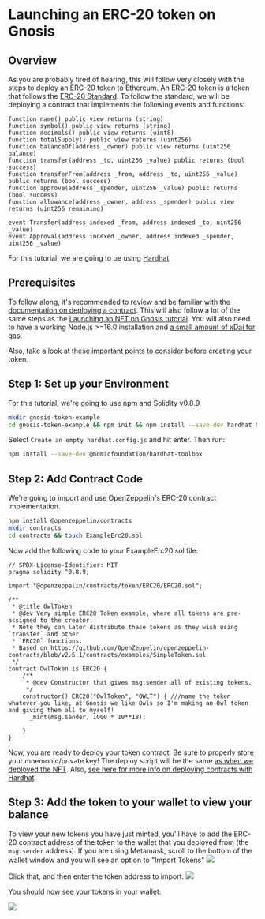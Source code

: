---
---

# Launching an ERC-20 token on Gnosis

## Overview
As you are probably tired of hearing, this will follow very closely with the steps to deploy an ERC-20 token to Ethereum. An ERC-20 token is a token that follows the [ERC-20 Standard](https://ethereum.org/en/developers/docs/standards/tokens/erc-20/). To follow the standard, we will be deploying a contract that implements the following events and functions:
```solidity showLineNumbers
function name() public view returns (string)
function symbol() public view returns (string)
function decimals() public view returns (uint8)
function totalSupply() public view returns (uint256)
function balanceOf(address _owner) public view returns (uint256 balance)
function transfer(address _to, uint256 _value) public returns (bool success)
function transferFrom(address _from, address _to, uint256 _value) public returns (bool success)
function approve(address _spender, uint256 _value) public returns (bool success)
function allowance(address _owner, address _spender) public view returns (uint256 remaining)

event Transfer(address indexed _from, address indexed _to, uint256 _value)
event Approval(address indexed _owner, address indexed _spender, uint256 _value)
```

For this tutorial, we are going to be using [Hardhat](https://hardhat.org/).

## Prerequisites 
To follow along, it's recommended to review and be familiar with the [documentation on deploying a contract](/developers/building/first-contract). This will also follow a lot of the same steps as the [Launching an NFT on Gnosis tutorial](/developers/building/nft).
You will also need to have a working Node.js >=16.0 installation and [a small amount of xDai for gas](/tools/faucets).

Also, take a look at [these important points to consider](https://forum.openzeppelin.com/t/points-to-consider-when-creating-a-fungible-token-erc20-erc777/2915) before creating your token.

## Step 1: Set up your Environment
For this tutorial, we're going to use npm and Solidity v0.8.9

```bash
mkdir gnosis-token-example
cd gnosis-token-example && npm init && npm install --save-dev hardhat && npx hardhat
```
Select `Create an empty hardhat.config.js` and hit enter.
Then run:
```bash
npm install --save-dev @nomicfoundation/hardhat-toolbox
```
## Step 2: Add Contract Code
We're going to import and use OpenZeppelin's ERC-20 contract implementation.
```bash
npm install @openzeppelin/contracts
mkdir contracts
cd contracts && touch ExampleErc20.sol
```
Now add the following code to your ExampleErc20.sol file:
```solidity showLineNumbers
// SPDX-License-Identifier: MIT
pragma solidity ^0.8.9;

import "@openzeppelin/contracts/token/ERC20/ERC20.sol";

/**
 * @title OwlToken
 * @dev Very simple ERC20 Token example, where all tokens are pre-assigned to the creator.
 * Note they can later distribute these tokens as they wish using `transfer` and other
 * `ERC20` functions.
 * Based on https://github.com/OpenZeppelin/openzeppelin-contracts/blob/v2.5.1/contracts/examples/SimpleToken.sol
 */
contract OwlToken is ERC20 {
    /**
     * @dev Constructor that gives msg.sender all of existing tokens.
     */
    constructor() ERC20("OwlToken", "OWLT") { ///name the token whatever you like, at Gnosis we like Owls so I'm making an Owl token and giving them all to myself!
      _mint(msg.sender, 1000 * 10**18);

    }
}
```
Now, you are ready to deploy your token contract. Be sure to properly store your mnemonic/private key! The deploy script will be the same [as when we deployed the NFT](/developers/building/nft#step-3-implement-the-erc-721-token-contract). Also, [see here for more info on deploying contracts with Hardhat](/developers/smart-contracts/hardhat). 

## Step 3: Add the token to your wallet to view your balance
To view your new tokens you have just minted, you'll have to add the ERC-20 contract address of the token to the wallet that you deployed from (the `msg.sender` address). If you are using Metamask, scroll to the bottom of the wallet window and you will see an option to "Import Tokens"
![](/img/developers/import-tokens.png)

Click that, and then enter the token address to import.
![](/img/developers/import-tokens-screen.png)

You should now see your tokens in your wallet:

![](/img/developers/tokens-added.png)
 
